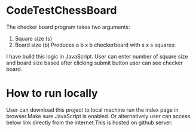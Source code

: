 # CodeTestChessBoard
 The checker board program takes two arguments:
1. Square size (s)
2. Board size (b)
 Produces a b x b checkerboard with s x s squares:

I have build this logic in JavaScript.
User can enter number of square size and board size based after clicking submit button user can see checker board.

# How to run locally
User can download this project to local machine run the index page in browser.Make sure JavaScript is enabled.
Or alternatively user can access below link directly from the internet.This is hosted on github server.
